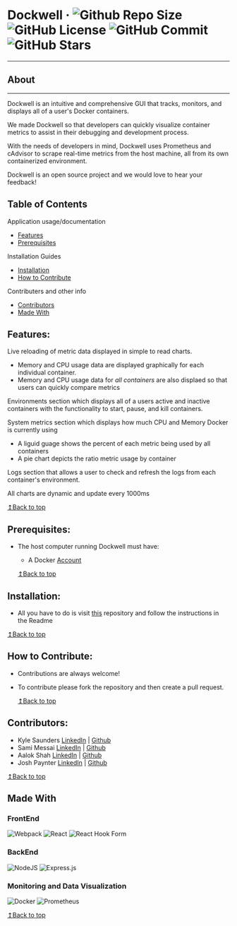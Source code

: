 # Dockwell &middot; ![Github Repo Size](https://img.shields.io/github/repo-size/oslabs-beta/Dockwell) ![GitHub License](https://img.shields.io/github/license/oslabs-beta/Dockwell) ![GitHub Commit](https://img.shields.io/github/last-commit/oslabs-beta/Dockwell) ![GitHub Stars](https://img.shields.io/github/stars/oslabs-beta/Dockwell)

---

## About
---
Dockwell is an intuitive and comprehensive GUI that tracks, monitors, and displays all of a user's Docker containers.

We made Dockwell so that developers can quickly visualize container metrics to assist in their debugging and development process.

With the needs of developers in mind, Dockwell uses Prometheus and cAdvisor to scrape real-time metrics from the host machine, all from its own containerized environment.

Dockwell is an open source project and we would love to hear your feedback!

## Table of Contents

Application usage/documentation

- [Features](#features)
- [Prerequisites](#prerequisites)

Installation Guides

- [Installation](#installation)
- [How to Contribute](#how-to-contribute)

Contributers and other info

- [Contributors](#contributors)
- [Made With](#made-with)

## Features:

Live reloading of metric data displayed in simple to read charts.
  - Memory and CPU usage data are displayed graphically for each individual container.
  - Memory and CPU usage data for _all containers_ are also displaed so that users can quickly compare metrics

Environments section which displays all of a users active and inactive containers with the functionality to start, pause, and kill containers.

System metrics section which displays how much CPU and Memory Docker is currently using
  - A liguid guage shows the percent of each metric being used by all containers
  - A pie chart depicts the ratio metric usage by container
 
Logs section that allows a user to check and refresh the logs from each container's environment.
 
All charts are dynamic and update every 1000ms

[↥Back to top](#table-of-contents)

## Prerequisites:
- The host computer running Dockwell must have:

  - A Docker [Account](https://www.docker.com/ 'Download Docker')

  [↥Back to top](#table-of-contents)

## Installation:

- All you have to do is visit [this](https://github.com/oslabs-beta/dockwell/tree/SetupInstall) repository and follow the instructions in the Readme

[↥Back to top](#table-of-contents)

## How to Contribute:

- Contributions are always welcome!
- To contribute please fork the repository and then create a pull request.

  [↥Back to top](#table-of-contents)

## Contributors: 

- Kyle Saunders [LinkedIn](https://www.linkedin.com/in/kylersaunders/) | [Github](https://github.com/kylersaunders)
- Sami Messai [LinkedIn](https://www.linkedin.com/in/sami-messai-682873ab/) | [Github](https://github.com/samessai14)
- Aalok Shah [LinkedIn](https://www.linkedin.com/in/kolashah/) | [Github](https://github.com/kolashah)
- Josh Paynter [LinkedIn](https://www.linkedin.com/in/josh-paynter-192a9b234/) | [Github](https://github.com/jip1029)

[↥Back to top](#table-of-contents)

## Made With

### FrontEnd

![Webpack](https://img.shields.io/badge/webpack-%238DD6F9.svg?style=for-the-badge&logo=webpack&logoColor=black)
![React](https://img.shields.io/badge/react-%2320232a.svg?style=for-the-badge&logo=react&logoColor=%2361DAFB)
![React Hook Form](https://img.shields.io/badge/React%20Hook%20Form-%23EC5990.svg?style=for-the-badge&logo=reacthookform&logoColor=white)

### BackEnd

![NodeJS](https://img.shields.io/badge/node.js-6DA55F?style=for-the-badge&logo=node.js&logoColor=white)
![Express.js](https://img.shields.io/badge/express.js-%23404d59.svg?style=for-the-badge&logo=express&logoColor=%2361DAFB)

### Monitoring and Data Visualization

![Docker](https://img.shields.io/badge/docker-%230db7ed.svg?style=for-the-badge&logo=docker&logoColor=white)
![Prometheus](https://img.shields.io/badge/Prometheus-E6522C?style=for-the-badge&logo=Prometheus&logoColor=white)

[↥Back to top](#table-of-contents)
